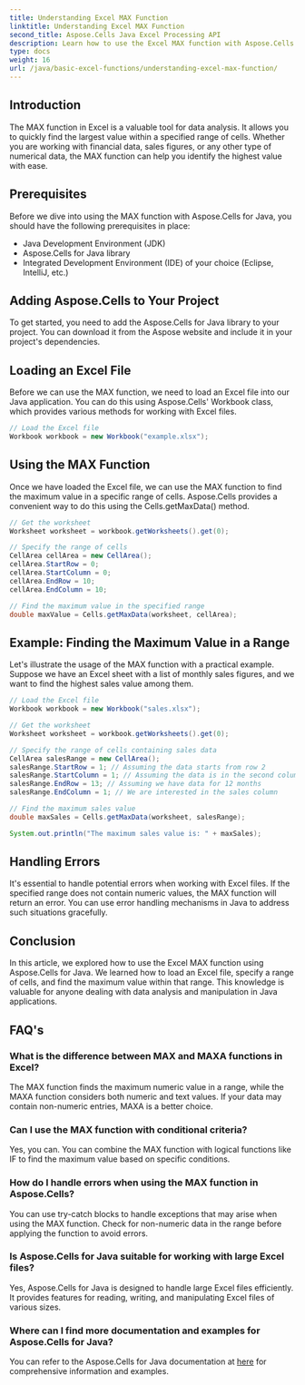 ```yaml
---
title: Understanding Excel MAX Function
linktitle: Understanding Excel MAX Function
second_title: Aspose.Cells Java Excel Processing API
description: Learn how to use the Excel MAX function with Aspose.Cells for Java. Discover step-by-step guidance, code examples, and FAQs in this comprehensive tutorial.
type: docs
weight: 16
url: /java/basic-excel-functions/understanding-excel-max-function/
---
```


## Introduction

The MAX function in Excel is a valuable tool for data analysis. It allows you to quickly find the largest value within a specified range of cells. Whether you are working with financial data, sales figures, or any other type of numerical data, the MAX function can help you identify the highest value with ease.

## Prerequisites

Before we dive into using the MAX function with Aspose.Cells for Java, you should have the following prerequisites in place:

- Java Development Environment (JDK)
- Aspose.Cells for Java library
- Integrated Development Environment (IDE) of your choice (Eclipse, IntelliJ, etc.)

## Adding Aspose.Cells to Your Project

To get started, you need to add the Aspose.Cells for Java library to your project. You can download it from the Aspose website and include it in your project's dependencies.

## Loading an Excel File

Before we can use the MAX function, we need to load an Excel file into our Java application. You can do this using Aspose.Cells' Workbook class, which provides various methods for working with Excel files.

```java
// Load the Excel file
Workbook workbook = new Workbook("example.xlsx");
```

## Using the MAX Function

Once we have loaded the Excel file, we can use the MAX function to find the maximum value in a specific range of cells. Aspose.Cells provides a convenient way to do this using the Cells.getMaxData() method.

```java
// Get the worksheet
Worksheet worksheet = workbook.getWorksheets().get(0);

// Specify the range of cells
CellArea cellArea = new CellArea();
cellArea.StartRow = 0;
cellArea.StartColumn = 0;
cellArea.EndRow = 10;
cellArea.EndColumn = 10;

// Find the maximum value in the specified range
double maxValue = Cells.getMaxData(worksheet, cellArea);
```

## Example: Finding the Maximum Value in a Range

Let's illustrate the usage of the MAX function with a practical example. Suppose we have an Excel sheet with a list of monthly sales figures, and we want to find the highest sales value among them.

```java
// Load the Excel file
Workbook workbook = new Workbook("sales.xlsx");

// Get the worksheet
Worksheet worksheet = workbook.getWorksheets().get(0);

// Specify the range of cells containing sales data
CellArea salesRange = new CellArea();
salesRange.StartRow = 1; // Assuming the data starts from row 2
salesRange.StartColumn = 1; // Assuming the data is in the second column
salesRange.EndRow = 13; // Assuming we have data for 12 months
salesRange.EndColumn = 1; // We are interested in the sales column

// Find the maximum sales value
double maxSales = Cells.getMaxData(worksheet, salesRange);

System.out.println("The maximum sales value is: " + maxSales);
```

## Handling Errors

It's essential to handle potential errors when working with Excel files. If the specified range does not contain numeric values, the MAX function will return an error. You can use error handling mechanisms in Java to address such situations gracefully.

## Conclusion

In this article, we explored how to use the Excel MAX function using Aspose.Cells for Java. We learned how to load an Excel file, specify a range of cells, and find the maximum value within that range. This knowledge is valuable for anyone dealing with data analysis and manipulation in Java applications.

## FAQ's

### What is the difference between MAX and MAXA functions in Excel?

The MAX function finds the maximum numeric value in a range, while the MAXA function considers both numeric and text values. If your data may contain non-numeric entries, MAXA is a better choice.

### Can I use the MAX function with conditional criteria?

Yes, you can. You can combine the MAX function with logical functions like IF to find the maximum value based on specific conditions.

### How do I handle errors when using the MAX function in Aspose.Cells?

You can use try-catch blocks to handle exceptions that may arise when using the MAX function. Check for non-numeric data in the range before applying the function to avoid errors.

### Is Aspose.Cells for Java suitable for working with large Excel files?

Yes, Aspose.Cells for Java is designed to handle large Excel files efficiently. It provides features for reading, writing, and manipulating Excel files of various sizes.

### Where can I find more documentation and examples for Aspose.Cells for Java?

You can refer to the Aspose.Cells for Java documentation at [here](https://reference.aspose.com/cells/java/) for comprehensive information and examples.
